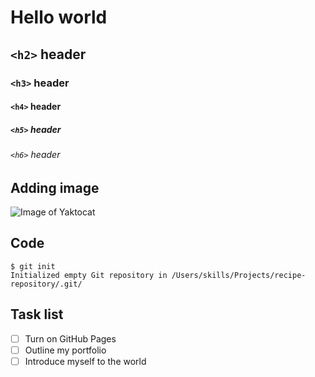 # Hello world
## `<h2>` header
### `<h3>` header
#### `<h4>` header
##### `<h5>` header
###### `<h6>` header

## Adding image
![Image of Yaktocat](https://octodex.github.com/images/yaktocat.png)

## Code

```
$ git init
Initialized empty Git repository in /Users/skills/Projects/recipe-repository/.git/
```
## Task list
- [ ] Turn on GitHub Pages
- [ ] Outline my portfolio
- [ ] Introduce myself to the world
